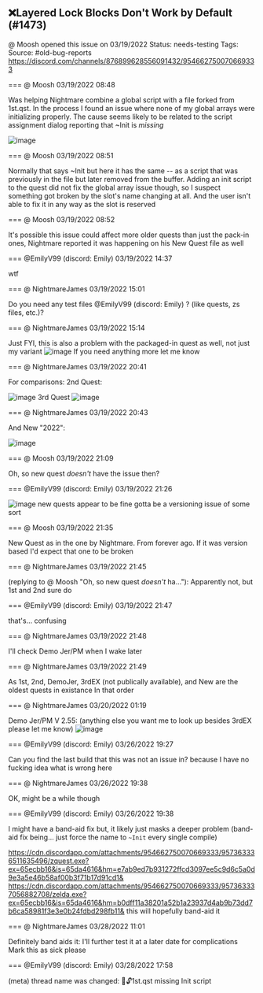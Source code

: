 ## ❌Layered Lock Blocks Don't Work by Default (#1473)
@ Moosh opened this issue on 03/19/2022
Status: needs-testing
Tags: 
Source: #old-bug-reports https://discord.com/channels/876899628556091432/954662750070669333


=== @ Moosh 03/19/2022 08:48

Was helping Nightmare combine a global script with a file forked from 1st.qst. In the process I found an issue where none of my global arrays were initializing properly. The cause seems likely to be related to the script assignment dialog reporting that ~Init is _missing_

![image](https://cdn.discordapp.com/attachments/954662750070669333/954662773567139901/unknown.png?ex=65ec227d&is=65d9ad7d&hm=0b0dd63973543678db4b272d6346bf1159600be91e291a902b52228304fb3cdc&)

=== @ Moosh 03/19/2022 08:51

Normally that says ~Init but here it has the same -- as a script that was previously in the file but later removed from the buffer. Adding an init script to the quest did not fix the global array issue though, so I suspect something got broken by the slot's name changing at all. And the user isn't able to fix it in any way as the slot is reserved

=== @ Moosh 03/19/2022 08:52

It's possible this issue could affect more older quests than just the pack-in ones, Nightmare reported it was happening on his New Quest file as well

=== @EmilyV99 (discord: Emily) 03/19/2022 14:37

wtf

=== @ NightmareJames 03/19/2022 15:01

Do you need any test files @EmilyV99 (discord: Emily) ?
(like quests, zs files, etc.)?

=== @ NightmareJames 03/19/2022 15:14

Just FYI, this is also a problem with the packaged-in quest as well, not just my variant
![image](https://cdn.discordapp.com/attachments/954662750070669333/954759764930342992/unknown.png?ex=65ec7cd2&is=65da07d2&hm=75c7b02c596c730b69b71d9b1cb5cd2d8f0ea8ed130bdab19e25bd226c38a1f4&)
If you need anything more let me know

=== @ NightmareJames 03/19/2022 20:41

For comparisons:
2nd Quest:

![image](https://cdn.discordapp.com/attachments/954662750070669333/954842035813249104/unknown.png?ex=65ecc971&is=65da5471&hm=347ac647f7dda959b708fb163d13195462db4fa0f9c7c4a75b536d3c1dd86fe7&)
3rd Quest
![image](https://cdn.discordapp.com/attachments/954662750070669333/954842272179044352/unknown.png?ex=65ecc9a9&is=65da54a9&hm=721932e2467508147cc2707b42a8b55b2ab526690e997235914a0317a894b246&)

=== @ NightmareJames 03/19/2022 20:43

And New "2022":

![image](https://cdn.discordapp.com/attachments/954662750070669333/954842630825574471/unknown.png?ex=65ecc9ff&is=65da54ff&hm=62d3156aa094b9b6a0dfe54f9473a613bc931cbf8faf2b54bd15310a3863d75a&)

=== @ Moosh 03/19/2022 21:09

Oh, so new quest _doesn't_ have the issue then?

=== @EmilyV99 (discord: Emily) 03/19/2022 21:26


![image](https://cdn.discordapp.com/attachments/954662750070669333/954853452222193674/unknown.png?ex=65ecd413&is=65da5f13&hm=9164dda4a218103149e2988d1c11dbdceb1d69cfdb92e71c7797f88bfd387f68&)
new quests appear to be fine
gotta be a versioning issue of some sort

=== @ Moosh 03/19/2022 21:35

New Quest as in the one by Nightmare. From forever ago. If it was version based I'd expect that one to be broken

=== @ NightmareJames 03/19/2022 21:45

(replying to @ Moosh "Oh, so new quest _doesn't_ ha…"): Apparently not, but 1st and 2nd sure do

=== @EmilyV99 (discord: Emily) 03/19/2022 21:47

that's... confusing

=== @ NightmareJames 03/19/2022 21:48

I'll check Demo Jer/PM when I wake later

=== @ NightmareJames 03/19/2022 21:49

As 1st, 2nd, DemoJer, 3rdEX (not publically available), and New are the oldest quests in existance
In that order

=== @ NightmareJames 03/20/2022 01:19

Demo Jer/PM V 2.55:  (anything else you want me to look up besides 3rdEX please let me know)
![image](https://cdn.discordapp.com/attachments/954662750070669333/954912053007618099/unknown.png?ex=65ed0aa6&is=65da95a6&hm=fd52d23b59a7e4c9302472099d27aab87e7d29a1b50b4de5a86775b8c400bb60&)

=== @EmilyV99 (discord: Emily) 03/26/2022 19:27

Can you find the last build that this was not an issue in?
because I have no fucking idea what is wrong here

=== @ NightmareJames 03/26/2022 19:38

OK, might be a while though

=== @EmilyV99 (discord: Emily) 03/26/2022 19:38

I might have a band-aid fix
but, it likely just masks a deeper problem
(band-aid fix being... just force the name to `~Init` every single compile)

https://cdn.discordapp.com/attachments/954662750070669333/957363336511635496/zquest.exe?ex=65ecbb16&is=65da4616&hm=e7ab9ed7b931272ffcd3097ee5c9d6c5a0d9e3a5e46b58af00b3f71b17d91cd1&
https://cdn.discordapp.com/attachments/954662750070669333/957363337056882708/zelda.exe?ex=65ecbb16&is=65da4616&hm=b0dff11a38201a52b1a23937d4ab9b73dd7b6ca58981f3e3e0b24fdbd298fb11&
this will hopefully band-aid it

=== @ NightmareJames 03/28/2022 11:01

Definitely band aids it:  I'll further test it at a later date for complications
Mark this as sick please

=== @EmilyV99 (discord: Emily) 03/28/2022 17:58

(meta) thread name was changed: 💊🔓1st.qst missing Init script
